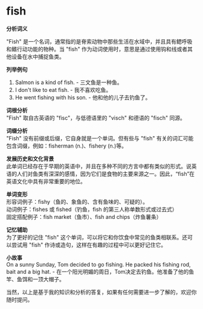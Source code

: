 # fish

**分析词义**

  

"Fish" 是一个名词，通常指的是脊索动物中那些生活在水域中，并且具有鳃呼吸和鳍行动功能的物种。当 "fish" 作为动词使用时，意思是通过使用钩和线或者其他设备在水中捕捉鱼类。

  

**列举例句**

  

1.  Salmon is a kind of fish. - 三文鱼是一种鱼。
2.  I don't like to eat fish. - 我不喜欢吃鱼。
3.  He went fishing with his son. - 他和他的儿子去钓鱼了。

  

**词根分析**  
"Fish" 取自古英语的 "fisc"，与低德语里的 "visch" 和德语的 "fisch" 同源。

  

**词缀分析**  
"Fish" 没有前缀或后缀，它自身就是一个单词。但有些与 "fish" 有关的词汇可能包含词缀，例如：fisherman (n.)、fishery (n.)等。

  

**发展历史和文化背景**  
此单词已经存在于早期的英语中，并且在多种不同的方言中都有类似的形式。说英语的人们对鱼类有深深的感情，因为它们是食物的主要来源之一。因此，“fish”在英语文化中具有非常重要的地位。

  

**单词变形**  
形容词例子：fishy（鱼的、象鱼的、含有鱼味的、可疑的）。  
动词例子：fishes 或 fished（钓鱼，fish 的第三人称单数形式或过去式）  
固定搭配例子：fish market（鱼市）、fish and chips（炸鱼薯条）

  

**记忆辅助**  
为了更好的记住 "fish" 这个单词，可以将它和你饮食中常见的鱼类相联系。还可以尝试用 "fish" 作诗或造句，这样在有趣的过程中可以更好记住它。

  

**小故事**  
On a sunny Sunday, Tom decided to go fishing. He packed his fishing rod, bait and a big hat. - 在一个阳光明媚的周日，Tom决定去钓鱼。他准备了他的鱼竿、鱼饵和一顶大帽子。

  

当然，以上是基于我的知识和分析的答复，如果有任何需要进一步了解的，欢迎你随时提问。
